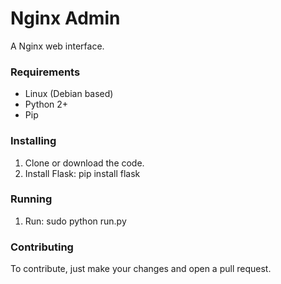 # Nginx Admin

A Nginx web interface.

### Requirements

  - Linux (Debian based)
  - Python 2+
  - Pip

### Installing

1. Clone or download the code.
2. Install Flask: pip install flask

### Running

1. Run: sudo python run.py

### Contributing

To contribute, just make your changes and open a pull request.